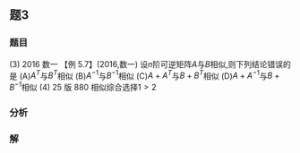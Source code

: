 ## 题3
### 题目
(3) 2016 数一 
【例 5.7】(2016,数一) 设$n$阶可逆矩阵$A$与$B$相似,则下列结论错误的是
(A)$A^T$与$B^T$相似 (B)$A^{-1}$与$B^{-1}$相似
(C)$A + A^T$与$B + B^T$相似 (D)$A + A^{-1}$与$B + B^{-1}$相似 (4) 25 版 880 相似综合选择$1 > 2$
### 分析

### 解